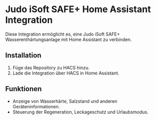 # Judo iSoft SAFE+ Home Assistant Integration

Diese Integration ermöglicht es, eine Judo iSoft SAFE+ Wasserenthärtungsanlage mit Home Assistant zu verbinden.

## Installation

1. Füge das Repository zu HACS hinzu.
2. Lade die Integration über HACS in Home Assistant.

## Funktionen

- Anzeige von Wasserhärte, Salzstand und anderen Geräteninformationen.
- Steuerung der Regeneration, Leckageschutz und Urlaubsmodus.
